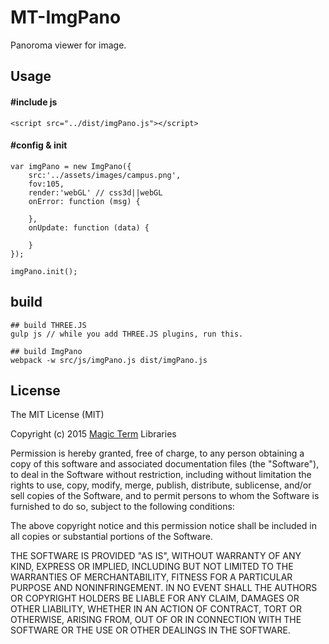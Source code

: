 # MT-ImgPano

Panoroma viewer for image.

## Usage

#### #include js

```
<script src="../dist/imgPano.js"></script>
```

#### #config & init

```
var imgPano = new ImgPano({
    src:'../assets/images/campus.png',
    fov:105,
    render:'webGL' // css3d||webGL
	onError: function (msg) {

    },
    onUpdate: function (data) {

    }
});

imgPano.init();
```

## build

```
## build THREE.JS
gulp js // while you add THREE.JS plugins, run this.

## build ImgPano
webpack -w src/js/imgPano.js dist/imgPano.js
```

## License

The MIT License (MIT)

Copyright (c) 2015 [Magic Term](https://github.com/MT-Libraries) Libraries

Permission is hereby granted, free of charge, to any person obtaining a copy
of this software and associated documentation files (the "Software"), to deal
in the Software without restriction, including without limitation the rights
to use, copy, modify, merge, publish, distribute, sublicense, and/or sell
copies of the Software, and to permit persons to whom the Software is
furnished to do so, subject to the following conditions:

The above copyright notice and this permission notice shall be included in all
copies or substantial portions of the Software.

THE SOFTWARE IS PROVIDED "AS IS", WITHOUT WARRANTY OF ANY KIND, EXPRESS OR
IMPLIED, INCLUDING BUT NOT LIMITED TO THE WARRANTIES OF MERCHANTABILITY,
FITNESS FOR A PARTICULAR PURPOSE AND NONINFRINGEMENT. IN NO EVENT SHALL THE
AUTHORS OR COPYRIGHT HOLDERS BE LIABLE FOR ANY CLAIM, DAMAGES OR OTHER
LIABILITY, WHETHER IN AN ACTION OF CONTRACT, TORT OR OTHERWISE, ARISING FROM,
OUT OF OR IN CONNECTION WITH THE SOFTWARE OR THE USE OR OTHER DEALINGS IN THE
SOFTWARE.

